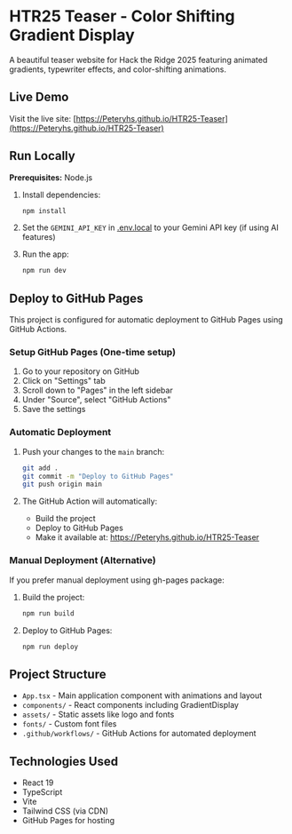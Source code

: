 # HTR25 Teaser - Color Shifting Gradient Display

A beautiful teaser website for Hack the Ridge 2025 featuring animated gradients, typewriter effects, and color-shifting animations.

## Live Demo

Visit the live site: [https://Peteryhs.github.io/HTR25-Teaser](https://Peteryhs.github.io/HTR25-Teaser)

## Run Locally

**Prerequisites:** Node.js

1. Install dependencies:
   ```bash
   npm install
   ```

2. Set the `GEMINI_API_KEY` in [.env.local](.env.local) to your Gemini API key (if using AI features)

3. Run the app:
   ```bash
   npm run dev
   ```

## Deploy to GitHub Pages

This project is configured for automatic deployment to GitHub Pages using GitHub Actions.

### Setup GitHub Pages (One-time setup)

1. Go to your repository on GitHub
2. Click on "Settings" tab
3. Scroll down to "Pages" in the left sidebar
4. Under "Source", select "GitHub Actions"
5. Save the settings

### Automatic Deployment

1. Push your changes to the `main` branch:
   ```bash
   git add .
   git commit -m "Deploy to GitHub Pages"
   git push origin main
   ```

2. The GitHub Action will automatically:
   - Build the project
   - Deploy to GitHub Pages
   - Make it available at: https://Peteryhs.github.io/HTR25-Teaser

### Manual Deployment (Alternative)

If you prefer manual deployment using gh-pages package:

1. Build the project:
   ```bash
   npm run build
   ```

2. Deploy to GitHub Pages:
   ```bash
   npm run deploy
   ```

## Project Structure

- `App.tsx` - Main application component with animations and layout
- `components/` - React components including GradientDisplay
- `assets/` - Static assets like logo and fonts
- `fonts/` - Custom font files
- `.github/workflows/` - GitHub Actions for automated deployment

## Technologies Used

- React 19
- TypeScript
- Vite
- Tailwind CSS (via CDN)
- GitHub Pages for hosting
